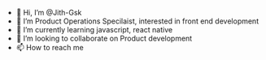 - 👋 Hi, I’m @Jith-Gsk
- 👀 I’m Product Operations Specilaist, interested in front end development
- 🌱 I’m currently learning javascript, react native
- 💞️ I’m looking to collaborate on Product development
- 📫 How to reach me 

<!---
Jith-Gsk/Jith-Gsk is a ✨ special ✨ repository because its `README.md` (this file) appears on your GitHub profile.
You can click the Preview link to take a look at your changes.
--->
